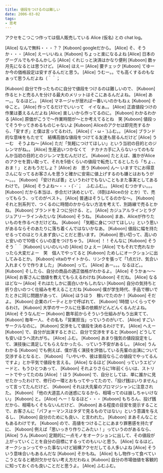 ```yaml
---
title: 値段をつけるのは難しい
date: 2006-03-02
tags:
- 思考
---
```


アクセをこつこつ作っては個人販売している Alice (仮名) との chat log。

[Alice] なんで無料・・・？？
[Kuboon] googleだから。
[Alice] そ、そうか・・・
[Alice] えーいいねぇ
[Kuboon] ちょっと楽になるよね
[Alice] 日本のグーグルでもやるんかしら
[Alice] くれじっと決済はかなり便利
[Kuboon] 数ヶ月先になるとは思うけど。
[Alice] ほえー
[Alice] 要チェック
[Kuboon] てゆーか今の価格設定は安すぎるんだと思う。
[Alice] うむー。。でも高くするのもなぁって思うんだよね（＾＾；


[Kuboon] 自分で作ったものに自分で値段をつけるのは難しいので、
[Kuboon] 作るヒトと売る人を分ける最大のメリットはそこにあるんだよね。
[Alice] あー。。なるほど。。
[Alice] マネージャが居れば一番いいのかもねぇ
[Kuboon] そゆこと。
[Alice] 作ってるだけでいいって　イイなぁ。。
[Alice] 正直値段つけの作業は萎えるんだよね
[Alice] 楽しいから作ってるのに。
[Kuboon] わかるわかる
[Alice] 原価がこうで～作業時間が～とか考えてるとね　笑
[Kuboon] 値段ってそうやってきめるものじゃないよ
[Kuboon] Aliceのアクセは即完売するから、「安すぎ」と僕は言ってるわけ。
[Alice] (´・ω・\`)ふむ。。
[Alice] ブランド的な意味をもたせて　結構高価な値段をつけてる友達も居るんだけど
[Alice] うーむ　そうよね～
[Alice] ただ「気軽につけてほしい」という当初の目的とのジレンマがね。。
[Alice] 生産追いつかなくて　ナカナカ手に入らないってのもなんか当初の目的とのジレンマ生むんだけど。
[Kuboon] たとえば、誰かがAliceのアクセを買い取って、それを5倍くらいの値段で転売してるとしたら「ちょ、、おま！」 とおもうだしょ？
[Alice] お　思う
[Kuboon] ん～ いますでにお得意さんになってるお客さんを思うと確かに安易に値上げするのも嫌とはおもうが～。。。
[Kuboon] 「安ければ善」というわけでもないこともまた事実としてあるわけで。
[Alice] そうよね～・・・(´-\`；　ふむふむ。。
[Alice] むつかすぃ。。。
[Kuboon] だから本当は、歩合だけ決めといて、（8割はAliceの分 とか）で、売ってもらう、ってのがベスト。
[Alice] 普通はそうしてるのかな～。
[Kuboon] それと別系列で、つくるのに時間のかからない方法を考えて、別路線で売るとかね。
[Kuboon] ブランドを２つに分ける、と。
[Alice] カジュアルラインとラグジュアリーラインみたいな
[Kuboon] そうね。
[Kuboon] まあ、Aliceが作りたいものを作るべきだけどね。
[Kuboon] 「気軽に身につけてほしい」という思いがあるならそのあたりに落ち着くんではないかなあ。
[Kuboon] 値段に幅を持たせるってのはとりえあず良いことだと思います。
[Kuboon] 思い切って、高いのと安いので10倍くらいの差をつけちゃう。
[Alice] ！！そんなに
[Kuboon] そうそう＾＾
[Kuboon] いいのいいの
[Alice] ひょえー
[Alice] でもそれで売れなかったら大変だよー　笑　個人でやってると
[Kuboon] ためしにオークションに出してみるとか。
[Kuboon] vitaのサイトから、リンクを張って「1点だけ、気合い入れまくりで作りました」
[Kuboon] って。
[Alice] あー。。。なるほど。。
[Kuboon] そしたら、自分の商品の適正価格がわかるよ。
[Alice] そうかぁ～～
[Alice] お客さんに価値を教えてもらえるわけね
[Kuboon] そだね。
[Alice] なるほどな～
[Alice] それはたしかに面白いかもしれない
[Kuboon] 自分の気持ちと折り合いのつく仕組みを考えることだね
[Kuboon] 僕が学生時代、手品で稼いでたときに同じ問題があって、
[Alice] ほうほう　稼いでたのか！
[Kuboon] そだよ。
[Kuboon] 企業のパーティとかで呼ばれて、
[Kuboon] 1時間 いくらってやるわけ。
[Kuboon] 大学のサークルに仕事の依頼がどんどんくるんだよね。
[Alice] そうなんだー
[Kuboon] 数年前からそういう仕組みがもう出来てて、
[Kuboon] 毎年一人、その名も「営業担当」っていうのがいて、
[Alice] すごい　サークルなのに。
[Kuboon] 交渉をして値段を決めるわけです。
[Alice] へえー
[Kuboon] で、自分が出演するときに、自分で交渉をすると
[Kuboon] どうしても安いほうへ流れがち。
[Alice] ふむ。
[Kuboon] あまり強気の値段設定をして、演技後に満足してもらえなかったら、っていう不安があるし。
[Alice] うん　わかる
[Kuboon] でも例えば、僕が高く演技を評価している先輩の出演について交渉するとなると、
[Kuboon] 「いやいや、彼は普段ならこの値段でやってるんですよ」とか平気で値段を言える。
[Alice] なるほど
[Kuboon] っていうエピソードと、もうひとつあって、
[Kuboon] それよりさらに1年前くらいは、ストリートでやってたのね
[Alice] ！ほう
[Kuboon] で、自分としては、単に誰かに見せたかったわけで、修行の一環とおもってやってたので、「投げ銭はいりません」って言ってたんだけど、
[Kuboon] それは大先輩のプロマジシャンに注意された。
[Kuboon] 「他の大道芸人の迷惑になるから、相場ってのは崩しちゃいけない」
[Kuboon] と。
[Alice] へー！なるほど・・・
[Kuboon] もちろん、投げ銭だから、相場もくそもないんだけど、
[Kuboon] ある程度の目安を提示することで、お客さんに「パフォーマンスはタダで見るものではない」という意識を与えるし、
[Kuboon] 自分のためにも良い、と言われた。
[Kuboon] まあそんなこともあるわけです。
[Kuboon] ので、高値をつけることにあまり罪悪感を持たずに、
[Kuboon] 例えば「思いっきり作りこみたい！」っていうのがあるなら、
[Alice] うん
[Kuboon] 定期的に一点モノをオークションに出して、その値段が上がっていくことを自分の目標にするってのもいいと思う。
[Alice] なるほど。オークションってやった事ないけど結構アクセだしてる人多いよね
[Alice] そういう意味合いもあるんだな
[Kuboon] そかもね。
[Alice] もし物作って食べていこうとなると絶対欠かせない考え方だわねぇ
[Kuboon] 自分の市場価値を客観的に知っておくのも良いことだと思うよ。
[Alice] ふむふむ。
